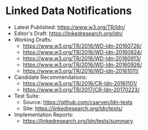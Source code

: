 # Linked Data Notifications

* Latest Published: https://www.w3.org/TR/ldn/
* Editor's Draft: https://linkedresearch.org/ldn/
* Working Drafts:
  * https://www.w3.org/TR/2016/WD-ldn-20160726/
  * https://www.w3.org/TR/2016/WD-ldn-20160824/
  * https://www.w3.org/TR/2016/WD-ldn-20160913/
  * https://www.w3.org/TR/2016/WD-ldn-20160926/
  * https://www.w3.org/TR/2016/WD-ldn-20161011/
* Candidate Recommendations:
  * https://www.w3.org/TR/2016/CR-ldn-20161101/
  * https://www.w3.org/TR/2017/CR-ldn-20170223/
* Test Suite:
  * Source: https://github.com/csarven/ldn-tests
  * Site: https://linkedresearch.org/ldn/tests/
* Implementation Reports:
  * https://linkedresearch.org/ldn/tests/summary
